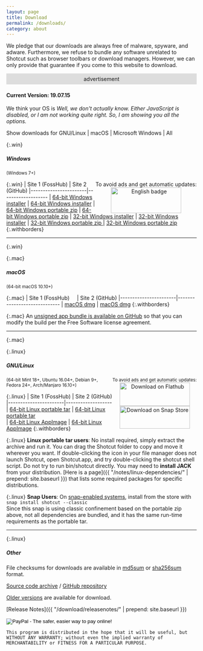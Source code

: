 ```yaml
---
layout: page
title: Download
permalink: /downloads/
category: about
---
```


We pledge that our downloads are always free of
malware, spyware, and adware. Furthermore, we refuse to bundle any software
unrelated to Shotcut such as browser toolbars or download managers.
However, we can only provide that guarantee if you come to this website
to download.

<div style="background-color: #ddd; padding: 6px; text-align: center">
<span>advertisement</span>
<!-- Shotcut Responsive -->
<ins class="adsbygoogle"
    style="display:block"
    data-ad-client="ca-pub-1305424236533187"
    data-ad-slot="3403753557"
    data-ad-format="auto"></ins>
<script>
(adsbygoogle = window.adsbygoogle || []).push({});
</script>
</div>

#### Current Version: 19.07.15

<div class="OSTEST">
  <p>
  We think your OS is
    <span id="pOSTEST" style="font-style: italic">
      Well, we don't actually know.
      Either JavaScript is disabled, or I am not working quite right.
      So, I am showing you all the options.
    </span>
  </p>
  <p>
    Show downloads for
    <a class="show_links" id='os_linux'>GNU/Linux</a>&nbsp;| 
    <a class="show_links" id='os_mac'>macOS</a>&nbsp;| 
    <a class="show_links" id='os_win'>Microsoft&nbsp;Windows</a>&nbsp;| 
    <a class="show_links" id='os_all'>All</a>
  </p>
</div>

{:.win}
##### Windows
<small class="win">(Windows 7+)</small>

<div class="win" style='float: right; text-align: center'>
To avoid ads and get automatic updates:<br>
<a href='//www.microsoft.com/store/apps/9plnffl3p6lr?ocid=badge'><img src='https://assets.windowsphone.com/85864462-9c82-451e-9355-a3d5f874397a/English_get-it-from-MS_InvariantCulture_Default.png' alt='English badge' style='width: 186px; height: 68px'/></a>
</div>

{:.win}
| Site 1 (FossHub)     | Site 2 (GitHub)
|-----------------------|-------------------
| [64-bit Windows installer](https://www.fosshub.com/Shotcut.html?dwl=shotcut-win64-190715.exe) | [64-bit Windows installer](https://github.com/mltframework/shotcut/releases/download/v19.07.15/shotcut-win64-190715.exe)
| [64-bit Windows portable zip](https://www.fosshub.com/Shotcut.html?dwl=shotcut-win64-190715.zip) | [64-bit Windows portable zip](https://github.com/mltframework/shotcut/releases/download/v19.07.15/shotcut-win64-190715.zip)
| [32-bit Windows installer](https://www.fosshub.com/Shotcut.html?dwl=shotcut-win32-190715.exe) | [32-bit Windows installer](https://github.com/mltframework/shotcut/releases/download/v19.07.15/shotcut-win32-190715.exe)
| [32-bit Windows portable zip ](https://www.fosshub.com/Shotcut.html?dwl=shotcut-win32-190715.zip) | [32-bit Windows portable zip](https://github.com/mltframework/shotcut/releases/download/v19.07.15/shotcut-win32-190715.zip)
{:.withborders}

---
{:.win}

{:.mac}
##### macOS
<small class="mac">(64-bit macOS 10.10+)</small>

{:.mac}
| Site 1 (FossHub) &nbsp; &nbsp; | Site 2 (GitHub)
|-----------------------|-----------------------------
| [macOS dmg](https://www.fosshub.com/Shotcut.html?dwl=shotcut-macos-signed-190715.dmg) | [macOS dmg](https://github.com/mltframework/shotcut/releases/download/v19.07.15/shotcut-macos-signed-190715.dmg)
{:.withborders}

{:.mac}
An [unsigned app bundle is available on
GitHub](https://github.com/mltframework/shotcut/releases/download/v19.07.15/shotcut-macos-unsigned-190715.dmg) so that you
can modify the build per the Free Software license agreement.

---
{:.mac}

{:.linux}
##### GNU/Linux

<div class="linux" style='float: right; text-align: center'>
<small>To avoid ads and get automatic updates:</small><br>
<a href='https://flathub.org/apps/details/org.shotcut.Shotcut'><img
width='186' height='62' alt='Download on Flathub'
src='https://flathub.org/assets/badges/flathub-badge-en.png'/></a>
<br>
<a href='https://snapcraft.io/shotcut'><img width='186' height='60'
alt='Download on Snap Store' 
src='https://raw.githubusercontent.com/snapcore/snap-store-badges/master/EN/%5BEN%5D-snap-store-black.png'></a>
</div>

<small class="linux">(64-bit Mint 18+, Ubuntu 16.04+, Debian 9+, Fedora 24+, Arch/Manjaro 16.10+)</small>

{:.linux}
| Site 1 (FossHub)      | Site 2 (GitHub)
|-----------------------|-------------------
| [64-bit Linux portable tar](https://www.fosshub.com/Shotcut.html?dwl=shotcut-linux-x86_64-190715.txz) | [64-bit Linux portable tar](https://github.com/mltframework/shotcut/releases/download/v19.07.15/shotcut-linux-x86_64-190715.txz)  
| [64-bit Linux AppImage](https://www.fosshub.com/Shotcut.html?dwl=Shotcut-190715.glibc2.14-x86_64.AppImage) | [64-bit Linux AppImage](https://github.com/mltframework/shotcut/releases/download/v19.07.15/Shotcut-190715.glibc2.14-x86_64.AppImage)
{:.withborders}

{:.linux}
**Linux portable tar users**: No install required, simply extract the archive and run
it. You can drag the Shotcut folder to copy and move it wherever you
want. If double-clicking the icon in your file manager does not launch
Shotcut, open Shotcut.app, and try double-clicking the shotcut shell
script. Do not try to run bin/shotcut directly. You may need to **install
JACK** from your distribution.
[Here is a page]({{ "/notes/linux-dependencies/" | prepend: site.baseurl }})
that lists some required packages for specific distributions.

{:.linux}
**Snap Users**: On [snap-enabled systems](https://snapcraft.io/docs/core/install), install
from the store with `snap install shotcut --classic`  
Since this snap is using classic confinement based on the portable zip above,
not all dependencies are bundled, and it has the same run-time requirements as
the portable tar.

---
{:.linux}

##### Other

File checksums for downloads are available in
[md5sum](https://github.com/mltframework/shotcut/releases/download/v19.07.15/md5sums.txt)
or [sha256sum](https://github.com/mltframework/shotcut/releases/download/v19.07.15/sha256sums.txt) format.

[Source code
archive](https://github.com/mltframework/shotcut/releases/download/v19.07.15/shotcut-src-190715.txz)
/ [GitHub repository](https://github.com/mltframework/shotcut)

[Older versions](https://github.com/mltframework/shotcut/releases/) are
available for download.

[Release Notes]({{ "/download/releasenotes/" | prepend: site.baseurl }})

<form action="https://www.paypal.com/cgi-bin/webscr" method="post" target="_top">
<input type="hidden" name="cmd" value="_donations">
<input type="hidden" name="business" value="pez4brian@yahoo.com">
<input type="hidden" name="lc" value="US">
<input type="hidden" name="item_name" value="Shotcut">
<input type="hidden" name="no_note" value="0">
<input type="hidden" name="currency_code" value="USD">
<input type="hidden" name="bn" value="PP-DonationsBF:btn_donateCC_LG.gif:NonHostedGuest">
<input type="image" src="https://www.paypalobjects.com/en_US/i/btn/btn_donateCC_LG.gif" border="0" name="submit" alt="PayPal - The safer, easier way to pay online!">
<img alt="" border="0" src="https://www.paypalobjects.com/en_US/i/scr/pixel.gif" width="1" height="1">
</form>

`This program is distributed in the hope that it will be useful, but
WITHOUT ANY WARRANTY; without even the implied warranty of MERCHANTABILITY
or FITNESS FOR A PARTICULAR PURPOSE.`

<script src="{{ "/assets/js/platform.js" | prepend: site.baseurl }}"></script>
<script src="{{ "/assets/js/platform-display.js" | prepend: site.baseurl }}"></script>
